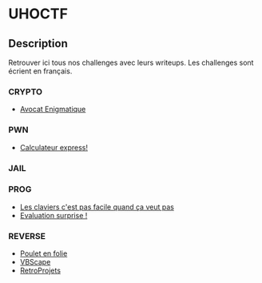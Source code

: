 # UHOCTF


## Description

Retrouver ici tous nos challenges avec leurs writeups.
Les challenges sont écrient en français.

### CRYPTO

- [Avocat Enigmatique](CRYPTO/Avocat-enigmatique/README.md)

### PWN

- [Calculateur express!](PWN/Calculateur-Express/README.md)

### JAIL

### PROG

* [Les claviers c'est pas facile quand ça veut pas](PROG/azertyu/README.md)
* [Evaluation surprise !](PROG/evaluation-surpise-!/README.md)

### REVERSE

- [Poulet en folie](REVERSE/Poulet-en-folie/README.md)
- [VBScape](REVERSE/VBScape/README.md)
- [RetroProjets](REVERSE/RetroProjets/README.md)




